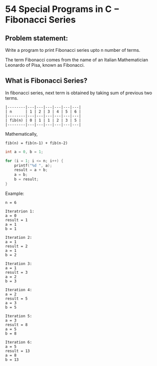 # 54 Special Programs in C − Fibonacci Series

## Problem statement:

Write a program to print Fibonacci series upto n number of terms.

The term Fibonacci comes from the name of an Italian Mathematician Leonardo of Pisa, known as Fibonacci.

## What is Fibonacci Series?

In fibonacci series, next term is obtained by taking sum of previous two terms.

```
|--------|---|---|---|---|---|---|
| n      | 1 | 2 | 3 | 4 | 5 | 6 |
|--------|---|---|---|---|---|---|
| fib(n) | 0 | 1 | 1 | 2 | 3 | 5 |
|--------|---|---|---|---|---|---|
```

Mathematically,

```
fib(n) = fib(n-1) + fib(n-2)
```

```c
int a = 0, b = 1;

for (i = 1; i <= n; i++) {
    printf("%d ", a);
    result = a + b;
    a = b;
    b = result;
}
```

Example:

```
n = 6

Iteratrion 1:
a = 0
result = 1
a = 1
b = 1

Iteration 2:
a = 1
result = 2
a = 1
b = 2

Iteration 3:
a = 1
result = 3
a = 2
b = 3

Iteration 4:
a = 2
result = 5
a = 3
b = 5

Iteration 5:
a = 3
result = 8
a = 5
b = 8

Iteration 6:
a = 5
result = 13
a = 8
b = 13
```
